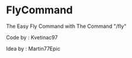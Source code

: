# FlyCommand
The Easy Fly Command with The Command "/fly"




Code by : 
Kvetinac97







Idea by : Martin77Epic




